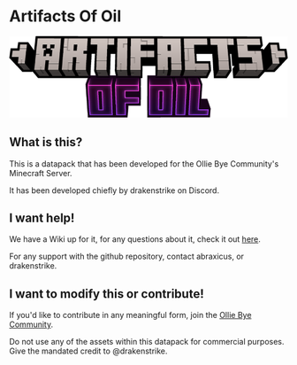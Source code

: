 # Artifacts Of Oil

![Artifacts of Oil Title Screen](artifactsrepo.png)

## What is this?

This is a datapack that has been developed for the Ollie Bye Community's Minecraft Server.

It has been developed chiefly by drakenstrike on Discord.

## I want help!

We have a Wiki up for it, for any questions about it, check it out [here](https://github.com/AndThenThereWasOne/ArtifactsOfOil/wiki).

For any support with the github repository, contact abraxicus, or drakenstrike.

## I want to modify this or contribute!

If you'd like to contribute in any meaningful form, join the [Ollie Bye Community](https://discord.gg/93rgpVt).

Do not use any of the assets within this datapack for commercial purposes. Give the mandated credit to @drakenstrike.
